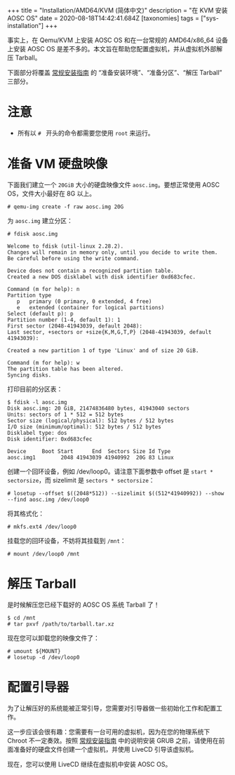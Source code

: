 +++
title = "Installation/AMD64/KVM (简体中文)"
description = "在 KVM 安装 AOSC OS"
date = 2020-08-18T14:42:41.684Z
[taxonomies]
tags = ["sys-installation"]
+++

事实上，在 Qemu/KVM 上安装 AOSC OS 和在一台常规的 AMD64/x86_64 设备上安装 AOSC OS 是差不多的。本文旨在帮助您配置虚拟机，并从虚拟机外部解压 Tarball。

下面部分将覆盖 [常规安装指南](@/aosc-os/installation/amd64.zh.md) 的 “准备安装环境”、“准备分区”、“解压 Tarball” 三部分。

# 注意

- 所有以 `# ` 开头的命令都需要您使用 `root` 来运行。

# 准备 VM 硬盘映像

下面我们建立一个 `20GiB` 大小的硬盘映像文件 `aosc.img`。要想正常使用 AOSC OS，文件大小最好在 8G 以上。

```
# qemu-img create -f raw aosc.img 20G
```

为 `aosc.img` 建立分区：

```
# fdisk aosc.img

Welcome to fdisk (util-linux 2.28.2).
Changes will remain in memory only, until you decide to write them.
Be careful before using the write command.

Device does not contain a recognized partition table.
Created a new DOS disklabel with disk identifier 0xd683cfec.

Command (m for help): n
Partition type
   p   primary (0 primary, 0 extended, 4 free)
   e   extended (container for logical partitions)
Select (default p): p
Partition number (1-4, default 1): 1
First sector (2048-41943039, default 2048):
Last sector, +sectors or +size{K,M,G,T,P} (2048-41943039, default 41943039):

Created a new partition 1 of type 'Linux' and of size 20 GiB.

Command (m for help): w
The partition table has been altered.
Syncing disks.
```

打印目前的分区表：

```
$ fdisk -l aosc.img
Disk aosc.img: 20 GiB, 21474836480 bytes, 41943040 sectors
Units: sectors of 1 * 512 = 512 bytes
Sector size (logical/physical): 512 bytes / 512 bytes
I/O size (minimum/optimal): 512 bytes / 512 bytes
Disklabel type: dos
Disk identifier: 0xd683cfec

Device     Boot Start      End  Sectors Size Id Type
aosc.img1        2048 41943039 41940992  20G 83 Linux
```

创建一个回环设备，例如 /dev/loop0。请注意下面参数中 offset 是 `start * sectorsize`，而 sizelimit 是 `sectors * sectorsize`：

```
# losetup --offset $((2048*512)) --sizelimit $((512*41940992)) --show --find aosc.img /dev/loop0
```

将其格式化：

```
# mkfs.ext4 /dev/loop0
```

挂载您的回环设备，不妨将其挂载到 `/mnt`：

```
# mount /dev/loop0 /mnt
```

# 解压 Tarball

是时候解压您已经下载好的 AOSC OS 系统 Tarball 了！

```
$ cd /mnt
# tar pxvf /path/to/tarball.tar.xz
```

现在您可以卸载您的映像文件了：

```
# umount ${MOUNT}
# losetup -d /dev/loop0
```

# 配置引导器

为了让解压好的系统能被正常引导，您需要对引导器做一些初始化工作和配置工作。

这一步应该会很有趣：您需要有一台可用的虚拟机，因为在您的物理系统下 Chroot 不一定奏效。按照 [常规安装指南](@/aosc-os/installation/amd64.md) 中的说明安装 GRUB 之前，请使用在前面准备好的硬盘文件创建一个虚拟机，并使用 LiveCD 引导该虚拟机。

现在，您可以使用 LiveCD 继续在虚拟机中安装 AOSC OS。